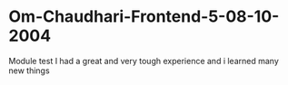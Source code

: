 # Om-Chaudhari-Frontend-5-08-10-2004
Module test
I had a great and very tough experience and i learned many new things
